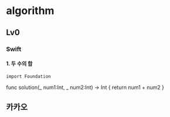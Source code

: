 # algorithm

## Lv0
### Swift
#### 1. 두 수의 합
    import Foundation

func solution(_ num1:Int, _ num2:Int) -> Int {
    return num1 + num2
}    


## 카카오
